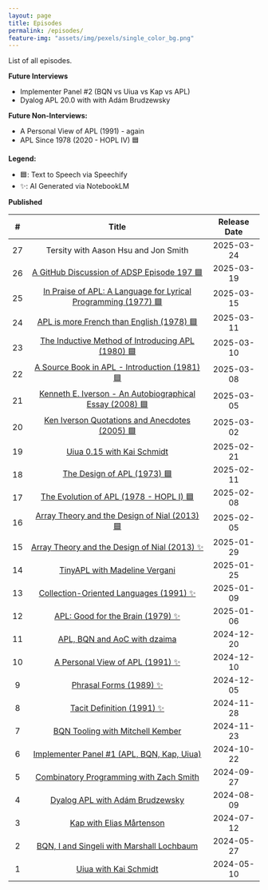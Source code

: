 ```yaml
---
layout: page
title: Episodes
permalink: /episodes/
feature-img: "assets/img/pexels/single_color_bg.png"
---
```


List of all episodes.

**Future Interviews**

- Implementer Panel #2 (BQN vs Uiua vs Kap vs APL)
- Dyalog APL 20.0 with with Adám Brudzewsky

**Future Non-Interviews:**

- A Personal View of APL (1991) - again
- APL Since 1978 (2020 - HOPL IV) 🟦

**Legend:**

- 🟦: Text to Speech via Speechify 
- ✨: AI Generated via NotebookLM

**Published**

|   #   |                                                       Title                                                       | Release Date |
| :---: | :---------------------------------------------------------------------------------------------------------------: | :----------: |
|  27   |                                       Tersity with Aason Hsu and Jon Smith                                        |  2025-03-24  |
|  26   |           [A GitHub Discussion of ADSP Episode 197 🟦](https://tacittalk.com/2025/03/19/Episode-26.html)           |  2025-03-19  |
|  25   | [In Praise of APL: A Language for Lyrical Programming (1977) 🟦](https://tacittalk.com/2025/03/15/Episode-25.html) |  2025-03-15  |
|  24   |           [APL is more French than English (1978) 🟦](https://tacittalk.com/2025/03/11/Episode-24.html)            |  2025-03-11  |
|  23   |       [The Inductive Method of Introducing APL (1980) 🟦](https://tacittalk.com/2025/03/10/Episode-23.html)        |  2025-03-10  |
|  22   |         [A Source Book in APL - Introduction (1981) 🟦](https://tacittalk.com/2025/03/08/Episode-22.html)          |  2025-03-08  |
|  21   |    [Kenneth E. Iverson - An Autobiographical Essay (2008) 🟦](https://tacittalk.com/2025/03/05/Episode-21.html)    |  2025-03-05  |
|  20   |         [Ken Iverson Quotations and Anecdotes (2005) 🟦](https://tacittalk.com/2025/03/02/Episode-20.html)         |  2025-03-02  |
|  19   |                  [Uiua 0.15 with Kai Schmidt](https://tacittalk.com/2025/02/21/Episode-19.html)                   |  2025-02-21  |
|  18   |                  [The Design of APL (1973) 🟦](https://tacittalk.com/2025/02/11/Episode-18.html)                   |  2025-02-11  |
|  17   |            [The Evolution of APL (1978 - HOPL I) 🟦](https://tacittalk.com/2025/02/08/Episode-17.html)             |  2025-02-08  |
|  16   |         [Array Theory and the Design of Nial (2013) 🟦](https://tacittalk.com/2025/02/05/Episode-16.html)          |  2025-02-05  |
|  15   |         [Array Theory and the Design of Nial (2013) ✨](https://tacittalk.com/2025/01/29/Episode-15.html)          |  2025-01-29  |
|  14   |                 [TinyAPL with Madeline Vergani](https://tacittalk.com/2025/01/25/Episode-14.html)                 |  2025-01-25  |
|  13   |            [Collection-Oriented Languages (1991) ✨](https://tacittalk.com/2025/01/09/Episode-13.html)             |  2025-01-09  |
|  12   |               [APL: Good for the Brain (1979) ✨](https://tacittalk.com/2025/01/06/Episode-12.html)                |  2025-01-06  |
|  11   |                 [APL, BQN and AoC with dzaima](https://tacittalk.com/2024/12/20/Episode-11.html)                  |  2024-12-20  |
|  10   |                [A Personal View of APL (1991) ✨](https://tacittalk.com/2024/12/10/Episode-10.html)                |  2024-12-10  |
|   9   |                     [Phrasal Forms (1989) ✨](https://tacittalk.com/2024/12/05/Episode-9.html)                     |  2024-12-05  |
|   8   |                   [Tacit Definition (1991) ✨](https://tacittalk.com/2024/11/28/Episode-8.html)                    |  2024-11-28  |
|   7   |                [BQN Tooling with Mitchell Kember](https://tacittalk.com/2024/11/23/Episode-7.html)                |  2024-11-23  |
|   6   |           [Implementer Panel #1 (APL, BQN, Kap, Uiua)](https://tacittalk.com/2024/10/22/Episode-6.html)           |  2024-10-22  |
|   5   |            [Combinatory Programming with Zach Smith](https://tacittalk.com/2024/09/27/Episode-5.html)             |  2024-09-27  |
|   4   |                [Dyalog APL with Adám Brudzewsky](https://tacittalk.com/2024/08/09/Episode-4.html)                 |  2024-08-09  |
|   3   |                    [Kap with Elias Mårtenson](https://tacittalk.com/2024/07/12/Episode-3.html)                    |  2024-07-12  |
|   2   |           [BQN, I and Singeli with Marshall Lochbaum](https://tacittalk.com/2024/05/27/Episode-2.html)            |  2024-05-27  |
|   1   |                     [Uiua with Kai Schmidt](https://tacittalk.com/2024/05/10/Episode-1.html)                      |  2024-05-10  |
